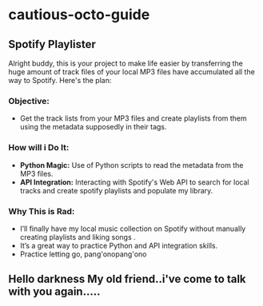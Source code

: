 # cautious-octo-guide

## Spotify Playlister

Alright buddy, this is your project to make life easier by transferring the huge amount of track files of your local MP3 files have accumulated all the way to Spotify. Here's the plan:

### Objective:
- Get the track lists from your MP3 files and create playlists from them using the metadata supposedly in their tags.

### How will i Do It:
- **Python Magic:** Use of Python scripts to read the metadata from the MP3 files.
- **API Integration:** Interacting with Spotify's Web API to search for local tracks and create spotify playlists and populate my library.

### Why This is Rad:
- I’ll finally have my local music collection on Spotify without manually creating playlists and liking songs .
- It’s a great way to practice Python and API integration skills.
- Practice letting go, pang'onopang'ono

Hello darkness My old friend..i've come to talk with you again.....
---